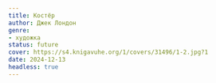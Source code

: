 ```yaml
---
title: Костёр
author: Джек Лондон
genre:
- художка
status: future
cover: https://s4.knigavuhe.org/1/covers/31496/1-2.jpg?1
date: 2024-12-13
headless: true
---
```


